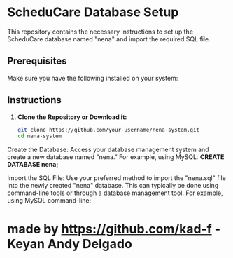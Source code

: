 # ScheduCare Database Setup

This repository contains the necessary instructions to set up the ScheduCare database named "nena" and import the required SQL file.

## Prerequisites

Make sure you have the following installed on your system:



## Instructions

1. **Clone the Repository or Download it:**
   ```bash
   git clone https://github.com/your-username/nena-system.git
   cd nena-system

Create the Database:
Access your database management system and create a new database named "nena."
For example, using MySQL:
**CREATE DATABASE nena;**

Import the SQL File:
Use your preferred method to import the "nena.sql" file into the newly created "nena" database. This can typically be done using command-line tools or through a database management tool.
For example, using MySQL command-line:

# made by https://github.com/kad-f - Keyan Andy Delgado
